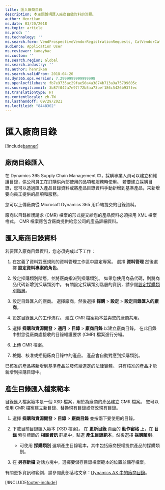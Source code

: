```yaml
---
title: 匯入廠商目錄
description: 本主題說明匯入廠商目錄資料的流程。
author: Henrikan
ms.date: 03/20/2018
ms.topic: article
ms.prod: ''
ms.technology: ''
ms.search.form: VendProspectiveVendorRegistrationRequests, CatVendorCatalogDetails, CatVendorCatalogReleaseApprovedProducts, CatVendorCMRDetails, CatVendorCatalogProductPerCompanyStatus, CatVendorMaintenanceEventLog, CatVendorCatalogReviewTool, CatVendorCatalogFileUpload, CatVendorCatalogMaintenanceRequest, CatVendorCatalogFileInLegalEntity, CatVendorCatalogSchema, CatVendorCatalogFilePreviewPane, CatVendorCatalogImportParameter
audience: Application User
ms.reviewer: kamaybac
ms.custom: ''
ms.search.region: Global
ms.search.industry: ''
ms.author: henrikan
ms.search.validFrom: 2018-04-20
ms.dyn365.ops.version: 7.2999999999999998
ms.openlocfilehash: fb7e9735ac29fae50a4a3874b713a9a75799605c
ms.sourcegitcommit: 3b87f042a7e97f72b5aa73bef186c5426b937fec
ms.translationtype: HT
ms.contentlocale: zh-TW
ms.lasthandoff: 09/29/2021
ms.locfileid: "8448302"
---
```

# <a name="import-vendor-catalogs"></a>匯入廠商目錄

[!include[banner](../includes/banner.md)]

## <a name="vendor-catalogs-import"></a>廠商目錄匯入

在 Dynamics 365 Supply Chain Management 中，採購專業人員可以建立和維護目錄，供公司員工在訂購供內部使用的品項和服務時使用。 若要建立採購目錄，您可以透過匯入產品目錄資料或將產品目錄資料手動新增到基準產品，來新增要向員工提供的品項和服務。 

您可以上傳廠商從 Microsoft Dynamics 365 用戶端提交的目錄資料。

廠商以目錄維護請求 (CMR) 檔案的形式提交給您的產品資料必須採用 XML 檔案格式。 CMR 檔案應包含廠商提供給您公司的產品詳細資料。

## <a name="import-vendor-catalog-data"></a>匯入廠商目錄資料

若要匯入廠商目錄資料，您必須完成以下工作：

1. 在定義了資料對應規則的資料管理工作區中設定專案。 選擇 **資料管理** 然後選擇 **設定資料專案的角色**。

2. 設定採購類別階層，並將廠商指派到採購類別。 如果您使用商品代碼，則將商品代碼新增到採購類別中。 有關設定採購類別階層的資訊，請參閱[設定採購類別階層](../procurement/tasks/set-up-procurement-category-hierarchy.md)。

3. 設定目錄匯入的廠商。 選擇廠商，然後選擇 **採購** > **設定** > **設定目錄匯入的廠商**。

4. 設定目錄匯入的工作流程。 建立 CMR 檔案範本並與您的廠商共用。

5. 選擇 **採購和資源開發** \> **通用** \> **目錄** \> **廠商目錄** 以建立廠商目錄。 在此目錄中對您從廠商處接收的目錄維護要求 (CMR) 檔案進行分組。 

6. 上傳 CMR 檔案。

7. 檢閱、核准或拒絕廠商目錄中的產品。 產品會自動對應到採購類別。 

已核准的產品將新增到基準產品並發佈給選定的法律實體。 只有核准的產品才能新增到採購目錄中。

## <a name="generate-a-catalog-import-file-template"></a>產生目錄匯入檔案範本

目錄匯入檔案範本是一個 XSD 檔案，用於為廠商的產品建立 CMR 檔案。 您可以使用 CMR 檔案建立新目錄、替換現有目錄或修改現有目錄。

1. 選擇 **採購和資源開發** \> **目錄** \> **廠商目錄** 並按兩下要使用的目錄。

2. 下載目前目錄匯入範本 (XSD 檔案)。 在 **更新目錄** 頁面的 **動作窗格** 上，在 **目錄** 索引標籤的 **相關資訊** 群組中，點選 **產生目錄範本**，然後選擇 **採購類別**。

    - 可使用 **採購類別** 選項產生目錄範本，其中包括廠商授權提供產品的採購類別。

3. 在 **另存新檔** 對話方塊中，選擇要儲存目錄檔案範本的位置並儲存檔案。

有關更多資訊和範例，請參閱此部落格文章：[Dynamics AX 中的廠商目錄](https://blogs.msdn.microsoft.com/dynamicsaxscm/2016/05/25/vendor-catalogs-in-dynamics-ax/)。


[!INCLUDE[footer-include](../../includes/footer-banner.md)]
